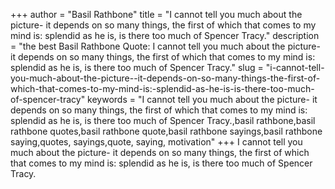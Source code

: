 +++
author = "Basil Rathbone"
title = "I cannot tell you much about the picture- it depends on so many things, the first of which that comes to my mind is: splendid as he is, is there too much of Spencer Tracy."
description = "the best Basil Rathbone Quote: I cannot tell you much about the picture- it depends on so many things, the first of which that comes to my mind is: splendid as he is, is there too much of Spencer Tracy."
slug = "i-cannot-tell-you-much-about-the-picture--it-depends-on-so-many-things-the-first-of-which-that-comes-to-my-mind-is:-splendid-as-he-is-is-there-too-much-of-spencer-tracy"
keywords = "I cannot tell you much about the picture- it depends on so many things, the first of which that comes to my mind is: splendid as he is, is there too much of Spencer Tracy.,basil rathbone,basil rathbone quotes,basil rathbone quote,basil rathbone sayings,basil rathbone saying,quotes, sayings,quote, saying, motivation"
+++
I cannot tell you much about the picture- it depends on so many things, the first of which that comes to my mind is: splendid as he is, is there too much of Spencer Tracy.
